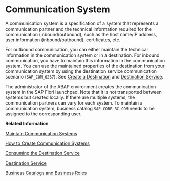 <!-- loio875a3d6b20cb4934bcfea815e28afaa1 -->

# Communication System

A communication system is a specification of a system that represents a communication partner and the technical information required for the communication \(inbound/outbound\), such as the host name/IP address, user information \(inbound/outbound\), certificates, etc.

For outbound communication, you can either maintain the technical information in the communication system or in a destination. For inbound communication, you have to maintain this information in the communication system. You can use the maintained properties of the destination from your communication system by using the destination service communication scenario \(`SAP_COM_0267`\). See [Create a Destination](create-a-destination-3fa7934.md) and [Destination Service](destination-service-eeb0ec2.md).

The administrator of the ABAP environment creates the communication system in the SAP Fiori launchpad. Note that it is not transported between systems but created locally. If there are multiple systems, the communication partners can vary for each system. To maintain a communication system, business catalog `SAP_CORE_BC_COM` needs to be assigned to the corresponding user.

**Related Information**  


[Maintain Communication Systems](../50_administration_and_ops/maintain-communication-systems-15663c1.md "You can use this app to create communication systems. Communication systems are created to enable the communication among different systems.")

[How to Create Communication Systems](../50_administration_and_ops/how-to-create-communication-systems-c2234ac.md "")

[Consuming the Destination Service](https://help.sap.com/viewer/cca91383641e40ffbe03bdc78f00f681/Cloud/en-US/7e306250e08340f89d6c103e28840f30.html)

[Destination Service](https://help.sap.com/viewer/cca91383641e40ffbe03bdc78f00f681/Cloud/en-US/daca64dacc6148fcb5c70ed86082ef91.html#loiodaca64dacc6148fcb5c70ed86082ef91__services)

[Business Catalogs and Business Roles](https://help.sap.com/viewer/65de2977205c403bbc107264b8eccf4b/Cloud/en-US/da320654ed6e4e1e804a1a882cd461ea.html)

